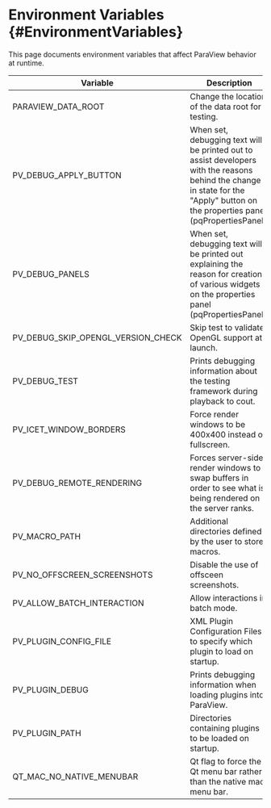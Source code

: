 Environment Variables       {#EnvironmentVariables}
=====================

This page documents environment variables that affect ParaView behavior at
runtime.

Variable | Description
---------|---------------------------------------------------------
PARAVIEW_DATA_ROOT  | Change the location of the data root for testing.
PV_DEBUG_APPLY_BUTTON | When set, debugging text will be printed out to assist developers with the reasons behind the change in state for the "Apply" button on the properties panel (pqPropertiesPanel).
PV_DEBUG_PANELS | When set, debugging text will be printed out explaining the reason for creation of various widgets on the properties panel (pqPropertiesPanel).
PV_DEBUG_SKIP_OPENGL_VERSION_CHECK | Skip test to validate OpenGL support at launch.
PV_DEBUG_TEST | Prints debugging information about the testing framework during playback to cout.
PV_ICET_WINDOW_BORDERS | Force render windows to be 400x400 instead of fullscreen.
PV_DEBUG_REMOTE_RENDERING | Forces server-side render windows to swap buffers in order to see what is being rendered on the server ranks.
PV_MACRO_PATH | Additional directories defined by the user to store macros.
PV_NO_OFFSCREEN_SCREENSHOTS | Disable the use of offsceen screenshots.
PV_ALLOW_BATCH_INTERACTION | Allow interactions in batch mode.
PV_PLUGIN_CONFIG_FILE | XML Plugin Configuration Files to specify which plugin to load on startup.
PV_PLUGIN_DEBUG | Prints debugging information when loading plugins into ParaView.
PV_PLUGIN_PATH | Directories containing plugins to be loaded on startup.
QT_MAC_NO_NATIVE_MENUBAR | Qt flag to force the Qt menu bar rather than the native mac menu bar.

